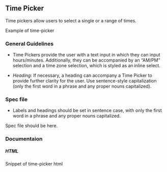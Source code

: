 
## Time Picker 

Time pickers allow users to select a single or a range of times. 

Example of time-picker



### General Guidelines

- Time Pickers provide the user with a text input in which they can input hours/minutes. Additionally, they can be accompanied by an “AM/PM” selection and a time zone selection, which is styled as an inline select. 

- _Heading:_ If necessary, a heading can accompany a Time Picker to provide further clarity for the user. Use sentence-style capitalization (only the first word in a phrase and any proper nouns capitalized). 



### Spec file

- Labels and headings should be set in sentence case, with only the first word in a phrase and any proper nouns capitalized. 

Spec file should be here.



### Documentaion

##### HTML

Snippet of time-picker html
